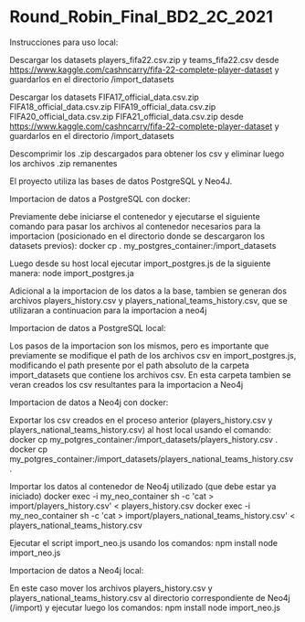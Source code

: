 # Round_Robin_Final_BD2_2C_2021

Instrucciones para uso local:

Descargar los datasets players_fifa22.csv.zip y teams_fifa22.csv desde https://www.kaggle.com/cashncarry/fifa-22-complete-player-dataset y guardarlos en el directorio /import_datasets

Descargar los datasets FIFA17_official_data.csv.zip FIFA18_official_data.csv.zip FIFA19_official_data.csv.zip FIFA20_official_data.csv.zip FIFA21_official_data.csv.zip desde https://www.kaggle.com/cashncarry/fifa-22-complete-player-dataset y guardarlos en el directorio /import_datasets

Descomprimir los .zip descargados para obtener los csv y eliminar luego los archivos .zip remanentes

El proyecto utiliza las bases de datos PostgreSQL y Neo4J.

Importacion de datos a PostgreSQL con docker:

Previamente debe iniciarse el contenedor y ejecutarse el siguiente comando para pasar los archivos al contenedor necesarios para la importacion (posicionado en el directorio donde se descargaron los datasets previos):
    docker cp .  my_postgres_container:/import_datasets

Luego desde su host local ejecutar import_postgres.js de la siguiente manera:
    node import_postgres.ja

Adicional a la importacion de los datos a la base, tambien se generan dos archivos players_history.csv y players_national_teams_history.csv, que se utilizaran a continuacion para la importacion a neo4j

Importacion de datos a PostgreSQL local:

Los pasos de la importacion son los mismos, pero es importante que previamente se modifique el path de los archivos csv en import_postgres.js, modificando el path presente por el path absoluto de la carpeta import_datasets que contiene los archivos csv. En esta carpeta tambien se veran creados los csv resultantes para la importacion a Neo4j

Importacion de datos a Neo4j con docker:

Exportar los csv creados en el proceso anterior (players_history.csv y players_national_teams_history.csv) al host local usando el comando:
    docker cp my_potgres_container:/import_datasets/players_history.csv .
    docker cp my_potgres_container:/import_datasets/players_national_teams_history.csv .

Importar los datos al contenedor de Neo4j utilizado (que debe estar ya iniciado)
    docker exec -i my_neo_container sh -c 'cat > import/players_history.csv' < players_history.csv
    docker exec -i my_neo_container sh -c 'cat > import/players_national_teams_history.csv' < players_national_teams_history.csv

Ejecutar el script import_neo.js usando los comandos:
    npm install
    node import_neo.js

Importacion de datos a Neo4j local:

En este caso mover los archivos players_history.csv y players_national_teams_history.csv al directorio correspondiente de Neo4j (/import) y ejecutar luego los comandos:
    npm install
    node import_neo.js